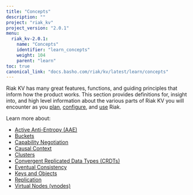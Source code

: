 ```yaml
---
title: "Concepts"
description: ""
project: "riak_kv"
project_version: "2.0.1"
menu:
  riak_kv-2.0.1:
    name: "Concepts"
    identifier: "learn_concepts"
    weight: 104
    parent: "learn"
toc: true
canonical_link: "docs.basho.com/riak/kv/latest/learn/concepts"
---
```


[concept aae]: /riak/kv/2.0.1/concepts/active-anti-entropy
[concept buckets]: /riak/kv/2.0.1/concepts/buckets
[concept cap neg]: /riak/kv/2.0.1/concepts/capability-negotiation
[concept causal context]: /riak/kv/2.0.1/concepts/causal-context
[concept clusters]: /riak/kv/2.0.1/concepts/clusters
[concept crdts]: /riak/kv/2.0.1/concepts/crdts
[concept eventual consistency]: /riak/kv/2.0.1/concepts/eventual-consistency
[concept keys objects]: /riak/kv/2.0.1/concepts/keys-and-objects
[concept replication]: /riak/kv/2.0.1/concepts/replication
[concept strong consistency]: /riak/kv/2.0.1/concepts/strong-consistency
[concept vnodes]: /riak/kv/2.0.1/concepts/vnodes
[config index]: /riak/kv/2.0.1/configuring
[plan index]: /riak/kv/2.0.1/setup/planning
[use index]: /riak/kv/2.0.1/using/


Riak KV has many great features, functions, and guiding principles that inform how the product works. This section provides definitions for, insight into, and high level information about the various parts of Riak KV you will encounter as you [plan][plan index], [configure][config index], and [use][use index] Riak.  

Learn more about:

* [Active Anti-Entropy (AAE)][concept aae]
* [Buckets][concept buckets]
* [Capability Negotiation][concept cap neg]
* [Causal Context][concept causal context]
* [Clusters][concept clusters]
* [Convergent Replicated Data Types (CRDTs)][concept crdts]
* [Eventual Consistency][concept eventual consistency]
* [Keys and Objects][concept keys objects]
* [Replication][concept replication]
* [Virtual Nodes (vnodes)][concept vnodes]
